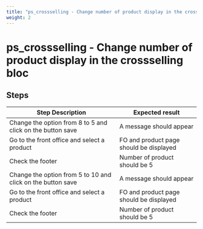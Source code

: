 ```yaml
---
title: "ps_crossselling - Change number of product display in the crossselling bloc"
weight: 2
---
```


# ps_crossselling - Change number of product display in the crossselling bloc
## Steps
| Step Description | Expected result |
| ----- | ----- |
| Change the option from 8 to 5 and click on the button save | A message should appear |
| Go to the front office and select a product | FO and product page should be displayed |
| Check the footer | Number of product should be 5 |
| Change the option from 5 to 10 and click on the button save | A message should appear |
| Go to the front office and select a product | FO and product page should be displayed |
| Check the footer | Number of product should be 5 |
